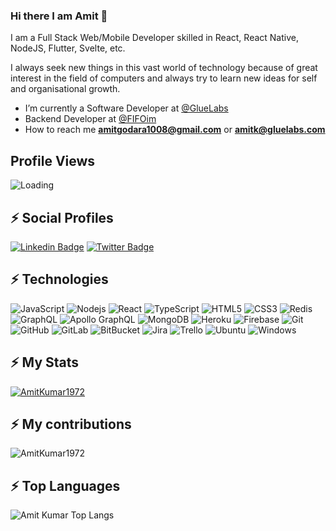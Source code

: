### Hi there I am Amit 👋

I am a Full Stack Web/Mobile Developer skilled in React, React Native, NodeJS, Flutter, Svelte, etc.

I always seek new things in this vast world of technology because of great interest in the field of computers and always try to learn new ideas for self and organisational growth.


- I’m currently a Software Developer at [@GlueLabs](https://gluelabs.com/)
- Backend Developer at [@FIFOim](https://fifo.im/)
- How to reach me **amitgodara1008@gmail.com** or **amitk@gluelabs.com**

## Profile Views
<img align="left" src = "https://profile-counter.glitch.me/AmitKumar1972/count.svg" alt ="Loading"> <br>

## ⚡ Social Profiles

[![Linkedin Badge](https://img.shields.io/badge/-AmitKumar1972-blue?style=flat-square&logo=Linkedin&logoColor=white&link=https://www.linkedin.com/in/amit-kumar-86aa901b6/)](https://www.linkedin.com/in/amit-kumar-86aa901b6/)
[![Twitter Badge](https://img.shields.io/badge/-@AmitKumar1972-15202B?style=flat-square&labelColor=white&logo=Twitter&link=https://twitter.com/mitu__BishnOi)](https://twitter.com/mitu__BishnOi)

## ⚡ Technologies

![JavaScript](https://img.shields.io/badge/-JavaScript-black?style=flat-square&logo=javascript)
![Nodejs](https://img.shields.io/badge/-Nodejs-black?style=flat-square&logo=Node.js)
![React](https://img.shields.io/badge/-React-black?style=flat-square&logo=react)
![TypeScript](https://img.shields.io/badge/-TypeScript-007ACC?style=flat-square&logo=typescript)
![HTML5](https://img.shields.io/badge/-HTML5-E34F26?style=flat-square&logo=html5&logoColor=white)
![CSS3](https://img.shields.io/badge/-CSS3-1572B6?style=flat-square&logo=css3)
![Redis](https://img.shields.io/badge/-Redis-black?style=flat-square&logo=Redis)
![GraphQL](https://img.shields.io/badge/-GraphQL-E10098?style=flat-square&logo=graphql)
![Apollo GraphQL](https://img.shields.io/badge/-Apollo%20GraphQL-311C87?style=flat-square&logo=apollo-graphql)
![MongoDB](https://img.shields.io/badge/-MongoDB-black?style=flat-square&logo=mongodb)
![Heroku](https://img.shields.io/badge/-Heroku-430098?style=flat-square&logo=heroku)
![Firebase](https://img.shields.io/badge/-Firebase-black?style=flat-square&logo=firebase)
![Git](https://img.shields.io/badge/-Git-black?style=flat-square&logo=git)
![GitHub](https://img.shields.io/badge/-GitHub-181717?style=flat-square&logo=github)
![GitLab](https://img.shields.io/badge/-GitLab-FCA121?style=flat-square&logo=gitlab)
![BitBucket](https://img.shields.io/badge/-BitBucket-darkblue?style=flat-square&logo=bitbucket)
![Jira](https://img.shields.io/badge/-jira-black?style=flat-square&logo=jira)
![Trello](https://img.shields.io/badge/-Trello-black?style=flat-square&logo=trello)
![Ubuntu](https://img.shields.io/badge/-Ubuntu-black?style=flat-square&logo=ubuntu)
![Windows](https://img.shields.io/badge/-Windows-black?style=flat-square&logo=windows)

## ⚡ My Stats

<p align="left"> <a href="https://github.com/ryo-ma/github-profile-trophy"><img src="https://github-profile-trophy.vercel.app/?username=AmitKumar1972" alt="AmitKumar1972" /></a> </p>

## ⚡ My contributions

<p><img align="center" src="https://github-readme-streak-stats.herokuapp.com/?user=AmitKumar1972&" alt="AmitKumar1972" /></p>

<!-- ## ⚡ My contributions graph

[![my github activity graph](https://activity-graph.herokuapp.com/graph?username=AmitKumar1972&theme=redical)](https://github.com/AmitKumar1972/github-readme-activity-graph) -->


## ⚡ Top Languages

<p><img align="left" src="https://github-readme-stats.vercel.app/api/top-langs/?username=AmitKumar1972&layout=compact&hide=html" alt="Amit Kumar Top Langs" /></p>
